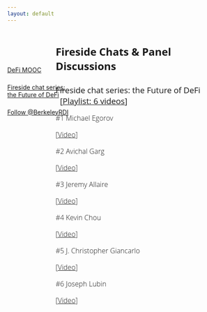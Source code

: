 ```yaml
---
layout: default
---
```


<div style="color: black; width: 15%; height: 160px; margin-top: 60px; position: absolute; display: flex; flex-direction: column; justify-content: space-evenly">
    <a href="/publicCourses" class="nav-url">
        DeFi MOOC
    </a>
    <a href="/firesides" class="nav-url">
        Fireside chat series: the Future of DeFi
    </a>
    <!-- <a href="/newsletter" class="nav-url">
        Newsletter
    </a> -->
    <a href="https://twitter.com/BerkeleyRDI?ref_src=twsrc%5Etfw" class="twitter-follow-button" data-show-count="false">Follow @BerkeleyRDI</a><script async src="https://platform.twitter.com/widgets.js" charset="utf-8"></script>
</div>

<div style="font-size: 12pt; font-family: 'Open Sans', sans-serif; font-weight: 300; margin-left: 22%; overflow: scroll; width: 75%;">
    <h2>Fireside Chats & Panel Discussions</h2>
    <div>
        <h3 style='margin-bottom: 0px; font-weight: normal;'>Fireside chat series: the Future of DeFi
            <span class="playlist-label" style="margin-left:10px;">[<a href="https://www.youtube.com/playlist?list=PLS01nW3RtgoqeqHqOZ7NYdPR9CJRGZxf7">Playlist: 6 videos</a>]</span>
        </h3>
        <div class='video-playlist'>
            <div class='preview-wrapper'>
                <div class="thumbnail" style="background:url(https://i.ytimg.com/vi/bNn0kCU7mrY/hqdefault.jpg?sqp=-oaymwEjCPYBEIoBSFryq4qpAxUIARUAAAAAGAElAADIQj0AgKJDeAE=&rs=AOn4CLCFiouyqwZWu2qgZK_MxuhnQww-Bw); background-size: cover; background-repeat: no-repeat;"></div>
            </div>
            <div class='video-title'>
                <p>#1 Michael Egorov</p>
            </div>
            <div class="playlist-label">[<a href="https://www.youtube.com/watch?v=bNn0kCU7mrY&list=PLS01nW3RtgoqeqHqOZ7NYdPR9CJRGZxf7&index=1&t=1s">Video</a>]</div>
        </div>
        <div class='video-playlist'>
            <div class='preview-wrapper'>
                <div class="thumbnail" style="background:url(https://i.ytimg.com/vi/0zCko_ZgNMA/hqdefault.jpg?sqp=-oaymwEjCPYBEIoBSFryq4qpAxUIARUAAAAAGAElAADIQj0AgKJDeAE=&rs=AOn4CLCZ3V9hQm9Q32HbKWtMvMYUN5NayQ); background-size: cover; background-repeat: no-repeat;"></div>
            </div>
            <div class='video-title'>
                <p>#2 Avichal Garg</p>
            </div>
            <div class="playlist-label">[<a href="https://www.youtube.com/watch?v=0zCko_ZgNMA&list=PLS01nW3RtgoqeqHqOZ7NYdPR9CJRGZxf7&index=2">Video</a>]</div>
        </div>
        <div class='video-playlist'>
            <div class='preview-wrapper'>
                <div class="thumbnail" style="background:url(https://i.ytimg.com/vi/xQ62PCRm1Zg/hqdefault.jpg?sqp=-oaymwEjCPYBEIoBSFryq4qpAxUIARUAAAAAGAElAADIQj0AgKJDeAE=&rs=AOn4CLCvW7bsnVc8__TSUBY2lGz95qsMFg); background-size: cover; background-repeat: no-repeat;"></div>
            </div>
            <div class='video-title'>
                <p>#3 Jeremy Allaire</p>
            </div>
            <div class="playlist-label">[<a href="https://www.youtube.com/watch?v=xQ62PCRm1Zg&list=PLS01nW3RtgoqeqHqOZ7NYdPR9CJRGZxf7&index=3">Video</a>]</div>
        </div>
        <div class='video-playlist'>
            <div class='preview-wrapper'>
                <div class="thumbnail" style="background:url(https://i.ytimg.com/vi/Oh7CVZ2sadw/hqdefault.jpg?sqp=-oaymwEjCPYBEIoBSFryq4qpAxUIARUAAAAAGAElAADIQj0AgKJDeAE=&rs=AOn4CLC2-eLWOIJroesVmwwHzb7YY1LgFg); background-size: cover; background-repeat: no-repeat;"></div>
            </div>
            <div class='video-title'>
                <p>#4 Kevin Chou</p>
            </div>
            <div class="playlist-label">[<a href="https://www.youtube.com/watch?v=Oh7CVZ2sadw&list=PLS01nW3RtgoqeqHqOZ7NYdPR9CJRGZxf7&index=4">Video</a>]</div>
        </div>
        <div class='video-playlist'>
            <div class='preview-wrapper'>
                <div class="thumbnail" style="background:url(https://i.ytimg.com/vi/11kt7O_Ktr4/hqdefault.jpg?sqp=-oaymwEjCPYBEIoBSFryq4qpAxUIARUAAAAAGAElAADIQj0AgKJDeAE=&rs=AOn4CLBnejwE4FmKVhwGPu8CuyiZodQGJw); background-size: cover; background-repeat: no-repeat;"></div>
            </div>
            <div class='video-title'>
                <p>#5 J. Christopher Giancarlo</p>
            </div>
            <div class="playlist-label">[<a href="https://www.youtube.com/watch?v=11kt7O_Ktr4&list=PLS01nW3RtgoqeqHqOZ7NYdPR9CJRGZxf7&index=5">Video</a>]</div>
        </div>
        <div class='video-playlist'>
            <div class='preview-wrapper'>
                <div class="thumbnail" style="background:url(https://i.ytimg.com/vi/Kwov2QRV8-o/hqdefault.jpg?sqp=-oaymwEjCPYBEIoBSFryq4qpAxUIARUAAAAAGAElAADIQj0AgKJDeAE=&rs=AOn4CLBtJkNQbrbGH07NNysatJS0_7w6rQ); background-size: cover; background-repeat: no-repeat;"></div>
            </div>
            <div class='video-title'>
                <p>#6 Joseph Lubin</p>
            </div>
            <div class="playlist-label">[<a href="https://www.youtube.com/watch?v=Kwov2QRV8-o&list=PLS01nW3RtgoqeqHqOZ7NYdPR9CJRGZxf7&index=6">Video</a>]</div>
        </div>
        <div class='video-playlist'></div>
    </div>
    <!-- <div>
        <h3>Panel Discussions</h3>
        <div class='video-playlist'></div>
    </div> -->
</div>
